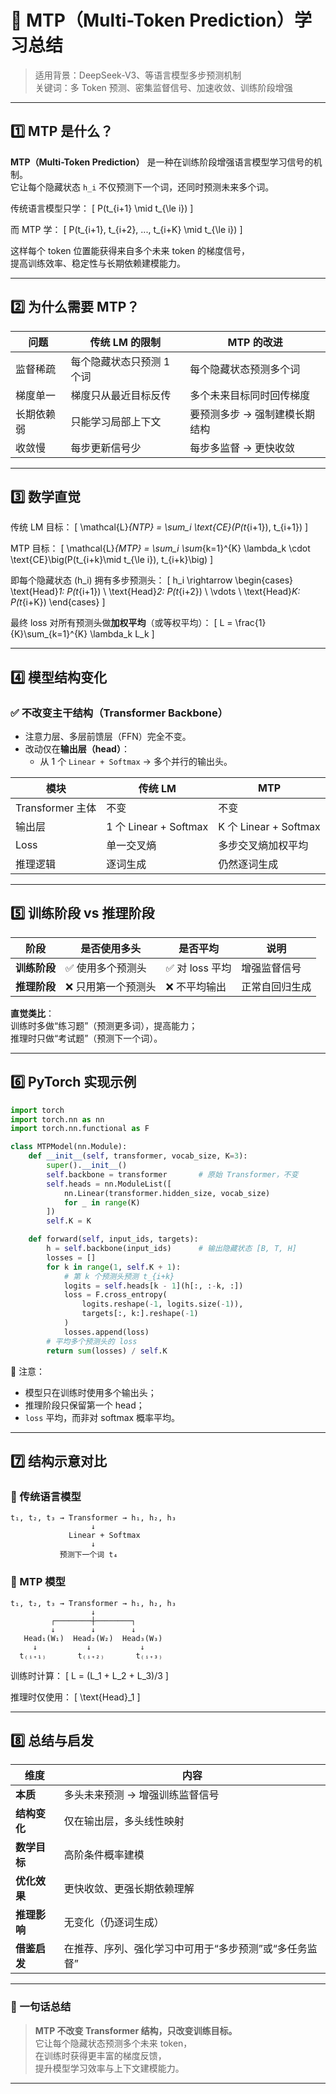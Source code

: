 # 🧠 MTP（Multi-Token Prediction）学习总结

> 适用背景：DeepSeek-V3、等语言模型多步预测机制  
> 关键词：多 Token 预测、密集监督信号、加速收敛、训练阶段增强

---

## 1️⃣ MTP 是什么？

**MTP（Multi-Token Prediction）** 是一种在训练阶段增强语言模型学习信号的机制。  
它让每个隐藏状态 `h_i` 不仅预测下一个词，还同时预测未来多个词。

传统语言模型只学：
\[
P(t_{i+1} \mid t_{\le i})
\]

而 MTP 学：
\[
P(t_{i+1}, t_{i+2}, ..., t_{i+K} \mid t_{\le i})
\]

这样每个 token 位置能获得来自多个未来 token 的梯度信号，  
提高训练效率、稳定性与长期依赖建模能力。

---

## 2️⃣ 为什么需要 MTP？

| 问题 | 传统 LM 的限制 | MTP 的改进 |
|------|----------------|-------------|
| 监督稀疏 | 每个隐藏状态只预测 1 个词 | 每个隐藏状态预测多个词 |
| 梯度单一 | 梯度只从最近目标反传 | 多个未来目标同时回传梯度 |
| 长期依赖弱 | 只能学习局部上下文 | 要预测多步 → 强制建模长期结构 |
| 收敛慢 | 每步更新信号少 | 每步多监督 → 更快收敛 |

---

## 3️⃣ 数学直觉

传统 LM 目标：
\[
\mathcal{L}_{NTP} = \sum_i \text{CE}(P(t_{i+1}), t_{i+1})
\]

MTP 目标：
\[
\mathcal{L}_{MTP} = 
\sum_i \sum_{k=1}^{K} 
\lambda_k \cdot \text{CE}\big(P(t_{i+k}\mid t_{\le i}), t_{i+k}\big)
\]

即每个隐藏状态 \(h_i\) 拥有多步预测头：
\[
h_i \rightarrow
\begin{cases}
\text{Head}_1: P(t_{i+1}) \\
\text{Head}_2: P(t_{i+2}) \\
\vdots \\
\text{Head}_K: P(t_{i+K})
\end{cases}
\]

最终 loss 对所有预测头做**加权平均**（或等权平均）：
\[
L = \frac{1}{K}\sum_{k=1}^{K} \lambda_k L_k
\]

---

## 4️⃣ 模型结构变化

### ✅ 不改变主干结构（Transformer Backbone）

- 注意力层、多层前馈层（FFN）完全不变。
- 改动仅在**输出层（head）**：
  - 从 1 个 `Linear + Softmax` → 多个并行的输出头。

| 模块 | 传统 LM | MTP |
|------|----------|------|
| Transformer 主体 | 不变 | 不变 |
| 输出层 | 1 个 Linear + Softmax | K 个 Linear + Softmax |
| Loss | 单一交叉熵 | 多步交叉熵加权平均 |
| 推理逻辑 | 逐词生成 | 仍然逐词生成 |

---

## 5️⃣ 训练阶段 vs 推理阶段

| 阶段 | 是否使用多头 | 是否平均 | 说明 |
|------|---------------|-----------|------|
| **训练阶段** | ✅ 使用多个预测头 | ✅ 对 loss 平均 | 增强监督信号 |
| **推理阶段** | ❌ 只用第一个预测头 | ❌ 不平均输出 | 正常自回归生成 |

**直觉类比**：  
训练时多做“练习题”（预测更多词），提高能力；  
推理时只做“考试题”（预测下一个词）。

---

## 6️⃣ PyTorch 实现示例

```python
import torch
import torch.nn as nn
import torch.nn.functional as F

class MTPModel(nn.Module):
    def __init__(self, transformer, vocab_size, K=3):
        super().__init__()
        self.backbone = transformer       # 原始 Transformer，不变
        self.heads = nn.ModuleList([
            nn.Linear(transformer.hidden_size, vocab_size)
            for _ in range(K)
        ])
        self.K = K

    def forward(self, input_ids, targets):
        h = self.backbone(input_ids)      # 输出隐藏状态 [B, T, H]
        losses = []
        for k in range(1, self.K + 1):
            # 第 k 个预测头预测 t_{i+k}
            logits = self.heads[k - 1](h[:, :-k, :])
            loss = F.cross_entropy(
                logits.reshape(-1, logits.size(-1)),
                targets[:, k:].reshape(-1)
            )
            losses.append(loss)
        # 平均多个预测头的 loss
        return sum(losses) / self.K
```

🧠 注意：
- 模型只在训练时使用多个输出头；
- 推理阶段只保留第一个 head；
- `loss` 平均，而非对 softmax 概率平均。

---

## 7️⃣ 结构示意对比

### 🔹 传统语言模型

```
t₁, t₂, t₃ → Transformer → h₁, h₂, h₃
                  ↓
             Linear + Softmax
                  ↓
           预测下一个词 t₄
```

### 🔹 MTP 模型

```
t₁, t₂, t₃ → Transformer → h₁, h₂, h₃
                  ↓
         ┌────────┼────────┐
         ↓        ↓        ↓
   Head₁(W₁)  Head₂(W₂)  Head₃(W₃)
     ↓           ↓           ↓
  t₍ᵢ₊₁₎       t₍ᵢ₊₂₎       t₍ᵢ₊₃₎
```

训练时计算：
\[
L = (L_1 + L_2 + L_3)/3
\]

推理时仅使用：
\[
\text{Head}_1
\]

---

## 8️⃣ 总结与启发

| 维度 | 内容 |
|------|-------|
| **本质** | 多头未来预测 → 增强训练监督信号 |
| **结构变化** | 仅在输出层，多头线性映射 |
| **数学目标** | 高阶条件概率建模 |
| **优化效果** | 更快收敛、更强长期依赖理解 |
| **推理影响** | 无变化（仍逐词生成） |
| **借鉴启发** | 在推荐、序列、强化学习中可用于“多步预测”或“多任务监督” |

---

### 🧩 一句话总结

> **MTP 不改变 Transformer 结构，只改变训练目标。**  
> 它让每个隐藏状态预测多个未来 token，  
> 在训练时获得更丰富的梯度反馈，  
> 提升模型学习效率与上下文建模能力。

---

